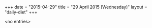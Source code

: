 +++
date = "2015-04-29"
title = "29 April 2015 (Wednesday)"
layout = "daily-diet"
+++

\<no entries\>